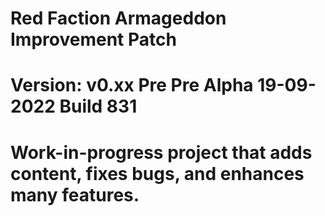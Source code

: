# Red Faction Armageddon Improvement Patch
# Version: v0.xx Pre Pre Alpha 19-09-2022 Build 831 
# Work-in-progress project that adds content, fixes bugs, and enhances many features. 
